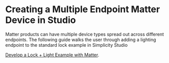 # Creating a Multiple Endpoint Matter Device in Studio

Matter products can have multiple device types spread out across different endpoints. The following guide walks the user through adding a lighting endpoint to the standard lock example in Simplicity Studio

[Develop a Lock + Light Example with Matter](./https://github.com/SiliconLabs/matter_applications/blob/master/matter_thread_ww2023_mat-204_lock_light_mad/README.md).